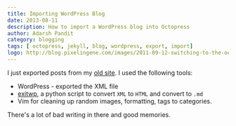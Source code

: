 ```yaml
---
title: Importing WordPress Blog
date: 2013-08-11
description: How to import a WordPress blog into Octopress
author: Adarsh Pandit
category: blogging
tags: [ octopress, jekyll, blog, wordpress, export, import]
logo: http://blog.pixelingene.com/images/2011-09-12-switching-to-the-octopress-blogging-engine/octopress_logo.png
---
```


I just exported posts from my [old site][1]. I used the following tools:

* WordPress - exported the XML file
* [exitwp][2], a python script to convert `XML` to `HTML` and convert to `.md`
* Vim for cleaning up random images, formatting, tags to categories.

There's a lot of bad writing in there and good memories.

[1]: http://activationenergy.wordpress.com/
[2]: https://github.com/thomasf/exitwp

